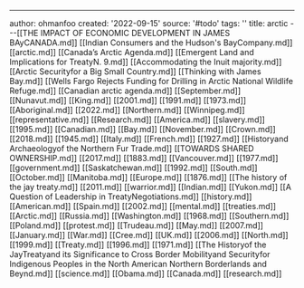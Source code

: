 ---
author: ohmanfoo
created: '2022-09-15'
source: '#todo'
tags: ''
title: arctic
---[[THE IMPACT OF ECONOMIC DEVELOPMENT IN JAMES BAyCANADA.md]]
[[Indian Consumers and the Hudson's BayCompany.md]]
[[arctic.md]]
[[Canada’s Arctic Agenda.md]]
[[Emergent Land and Implications for TreatyN. 9.md]]
[[Accommodating the Inuit majority.md]]
[[Arctic Securityfor a Big Small Country.md]]
[[Thinking with James Bay.md]]
[[Wells Fargo Rejects Funding for Drilling in Arctic National Wildlife Refuge.md]]
[[Canadian arctic agenda.md]]
[[September.md]]
[[Nunavut.md]]
[[King.md]]
[[2001.md]]
[[1991.md]]
[[1973.md]]
[[Aboriginal.md]]
[[2022.md]]
[[Northern.md]]
[[Winnipeg.md]]
[[representative.md]]
[[Research.md]]
[[America.md]]
[[slavery.md]]
[[1995.md]]
[[Canadian.md]]
[[Bay.md]]
[[November.md]]
[[Crown.md]]
[[2018.md]]
[[1945.md]]
[[Italy.md]]
[[French.md]]
[[1927.md]]
[[Historyand Archaeologyof the Northern Fur Trade.md]]
[[TOWARDS SHARED OWNERSHIP.md]]
[[2017.md]]
[[1883.md]]
[[Vancouver.md]]
[[1977.md]]
[[government.md]]
[[Saskatchewan.md]]
[[1992.md]]
[[South.md]]
[[October.md]]
[[Manitoba.md]]
[[Europe.md]]
[[1876.md]]
[[The history of the jay treaty.md]]
[[2011.md]]
[[warrior.md]]
[[Indian.md]]
[[Yukon.md]]
[[A Question of Leadership in TreatyNegotiations.md]]
[[history.md]]
[[American.md]]
[[Spain.md]]
[[2002.md]]
[[mental.md]]
[[treaties.md]]
[[Arctic.md]]
[[Russia.md]]
[[Washington.md]]
[[1968.md]]
[[Southern.md]]
[[Poland.md]]
[[protest.md]]
[[Trudeau.md]]
[[May.md]]
[[2007.md]]
[[January.md]]
[[War.md]]
[[Cree.md]]
[[UK.md]]
[[2006.md]]
[[North.md]]
[[1999.md]]
[[Treaty.md]]
[[1996.md]]
[[1971.md]]
[[The Historyof the JayTreatyand its Significance to Cross Border Mobilityand Securityfor Indigenous Peoples in the North American Northern Borderlands and Beynd.md]]
[[science.md]]
[[Obama.md]]
[[Canada.md]]
[[research.md]]
